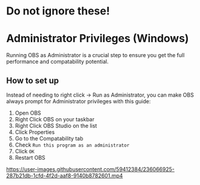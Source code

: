 # Do not ignore these!

# Administrator Privileges (Windows)
Running OBS as Administrator is a crucial step to ensure you get the full performance and compatability potential.

## How to set up

Instead of needing to right click -> Run as Administrator, you can make OBS always prompt for Administrator privileges with this guide:

1. Open OBS
2. Right Click OBS on your taskbar
3. Right Click OBS Studio on the list
4. Click Properties
5. Go to the Compatability tab
6. Check `Run this program as an administrator`
7. Click `OK`
8. Restart OBS

https://user-images.githubusercontent.com/59412384/236066925-287b21db-1cfd-4f2d-aaf8-9140b8782601.mp4


